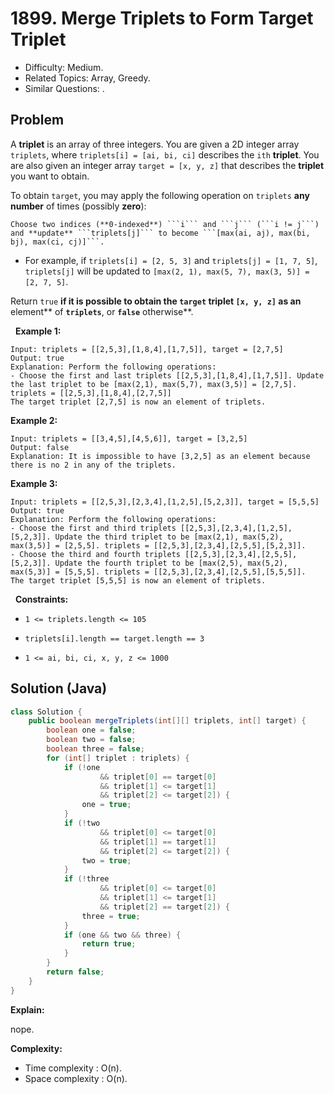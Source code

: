 # 1899. Merge Triplets to Form Target Triplet

- Difficulty: Medium.
- Related Topics: Array, Greedy.
- Similar Questions: .

## Problem

A **triplet** is an array of three integers. You are given a 2D integer array ```triplets```, where ```triplets[i] = [ai, bi, ci]``` describes the ```ith``` **triplet**. You are also given an integer array ```target = [x, y, z]``` that describes the **triplet** you want to obtain.

To obtain ```target```, you may apply the following operation on ```triplets``` **any number** of times (possibly **zero**):


	Choose two indices (**0-indexed**) ```i``` and ```j``` (```i != j```) and **update** ```triplets[j]``` to become ```[max(ai, aj), max(bi, bj), max(ci, cj)]```.

	
		
- For example, if ```triplets[i] = [2, 5, 3]``` and ```triplets[j] = [1, 7, 5]```, ```triplets[j]``` will be updated to ```[max(2, 1), max(5, 7), max(3, 5)] = [2, 7, 5]```.
	
	


Return ```true``` **if it is possible to obtain the **```target```** **triplet** **```[x, y, z]```** as an** element** of **```triplets```**, or **```false```** otherwise**.

 
**Example 1:**

```
Input: triplets = [[2,5,3],[1,8,4],[1,7,5]], target = [2,7,5]
Output: true
Explanation: Perform the following operations:
- Choose the first and last triplets [[2,5,3],[1,8,4],[1,7,5]]. Update the last triplet to be [max(2,1), max(5,7), max(3,5)] = [2,7,5]. triplets = [[2,5,3],[1,8,4],[2,7,5]]
The target triplet [2,7,5] is now an element of triplets.
```

**Example 2:**

```
Input: triplets = [[3,4,5],[4,5,6]], target = [3,2,5]
Output: false
Explanation: It is impossible to have [3,2,5] as an element because there is no 2 in any of the triplets.
```

**Example 3:**

```
Input: triplets = [[2,5,3],[2,3,4],[1,2,5],[5,2,3]], target = [5,5,5]
Output: true
Explanation: Perform the following operations:
- Choose the first and third triplets [[2,5,3],[2,3,4],[1,2,5],[5,2,3]]. Update the third triplet to be [max(2,1), max(5,2), max(3,5)] = [2,5,5]. triplets = [[2,5,3],[2,3,4],[2,5,5],[5,2,3]].
- Choose the third and fourth triplets [[2,5,3],[2,3,4],[2,5,5],[5,2,3]]. Update the fourth triplet to be [max(2,5), max(5,2), max(5,3)] = [5,5,5]. triplets = [[2,5,3],[2,3,4],[2,5,5],[5,5,5]].
The target triplet [5,5,5] is now an element of triplets.
```

 
**Constraints:**


	
- ```1 <= triplets.length <= 105```
	
- ```triplets[i].length == target.length == 3```
	
- ```1 <= ai, bi, ci, x, y, z <= 1000```



## Solution (Java)

```java
class Solution {
    public boolean mergeTriplets(int[][] triplets, int[] target) {
        boolean one = false;
        boolean two = false;
        boolean three = false;
        for (int[] triplet : triplets) {
            if (!one
                    && triplet[0] == target[0]
                    && triplet[1] <= target[1]
                    && triplet[2] <= target[2]) {
                one = true;
            }
            if (!two
                    && triplet[0] <= target[0]
                    && triplet[1] == target[1]
                    && triplet[2] <= target[2]) {
                two = true;
            }
            if (!three
                    && triplet[0] <= target[0]
                    && triplet[1] <= target[1]
                    && triplet[2] == target[2]) {
                three = true;
            }
            if (one && two && three) {
                return true;
            }
        }
        return false;
    }
}
```

**Explain:**

nope.

**Complexity:**

* Time complexity : O(n).
* Space complexity : O(n).
